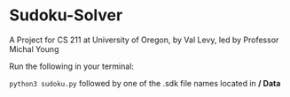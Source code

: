 # Sudoku-Solver

A Project for CS 211 at University of Oregon, by Val Levy, led by Professor Michal Young

Run the following in your terminal:

```python3 sudoku.py``` followed by one of the .sdk file names located in __/ Data__
